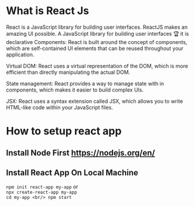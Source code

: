 # What is React Js
React is a JavaScript library for building user interfaces. ReactJS makes an amazing UI possible. 
A JavaScript library for building user interfaces 🏆 it is declarative
Components: React is built around the concept of components, which are self-contained UI elements that can be reused throughout your application.

Virtual DOM: React uses a virtual representation of the DOM, which is more efficient than directly manipulating the actual DOM.

State management: React provides a way to manage state with in components, which makes it easier to build complex UIs.

JSX: React uses a syntax extension called JSX, which allows you to write HTML-like code within your JavaScript files.

# How to setup react app
## Install Node First https://nodejs.org/en/
## Install React App On Local Machine

`npm init react-app my-app`
or
<br/>
`npx create-react-app my-app`
<br/>
`cd my-app
<br/>
npm start`
